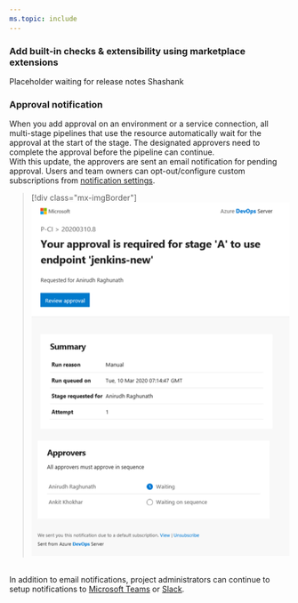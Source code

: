 ```yaml
---
ms.topic: include
---
```


### Add built-in checks & extensibility using marketplace extensions

<div>Placeholder waiting for release notes Shashank</div>

### Approval notification

<div>When you add approval on an environment or a service connection, all multi-stage pipelines that use the resource automatically wait for the approval at the start of the stage. The designated approvers need to complete the approval before the pipeline can continue.&nbsp;</div><div>With this update, the approvers are sent an email notification for pending approval. Users and team owners can opt-out/configure custom subscriptions from <a href="https://docs.microsoft.com/azure/devops/notifications/navigating-the-ui?view=azure-devops">notification settings</a>.</div><div>

> [!div class="mx-imgBorder"]
> ![Badge](../../media/167_0.png)

</div><div><br></div><div>In addition to email notifications, project administrators can continue to setup notifications to <a href="https://docs.microsoft.com/en-us/azure/devops/pipelines/integrations/microsoft-teams?view=azure-devops">Microsoft Teams</a> or <a href="https://docs.microsoft.com/en-us/azure/devops/pipelines/integrations/slack?view=azure-devops">Slack</a>.</div>
